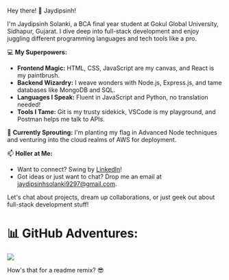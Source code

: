 Hey there! 👋 Jaydipsinh! 

I'm Jaydipsinh Solanki, a BCA final year student at Gokul Global University, Sidhapur, Gujarat. I dive deep into full-stack development and enjoy juggling different programming languages and tech tools like a pro.

💻 **My Superpowers:**
- **Frontend Magic:** HTML, CSS, JavaScript are my canvas, and React is my paintbrush.
- **Backend Wizardry:** I weave wonders with Node.js, Express.js, and tame databases like MongoDB and SQL.
- **Languages I Speak:** Fluent in JavaScript and Python, no translation needed!
- **Tools I Tame:** Git is my trusty sidekick, VSCode is my playground, and Postman helps me talk to APIs.

🌱 **Currently Sprouting:** I'm planting my flag in Advanced Node techniques and venturing into the cloud realms of AWS for deployment.

📫 **Holler at Me:**
- Want to connect? Swing by [LinkedIn](https://www.linkedin.com/in/jaydipsinhsolanki/)!
- Got ideas or just want to chat? Drop me an email at jaydipsinhsolanki9297@gmail.com.

Let's chat about projects, dream up collaborations, or just geek out about full-stack development stuff!

# 📊 GitHub Adventures:
![](https://github-readme-streak-stats.herokuapp.com/?user=jaydipsinh13&theme=dark&hide_border=true)<br/>

How's that for a readme remix? 😎
